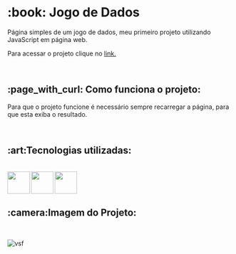 <h1>:book: Jogo de Dados</h1>

<p>Página simples de um jogo de dados, meu primeiro projeto utilizando JavaScript em página web.</p>
<p>Para acessar o projeto clique no <a href="https://jogo-dados.netlify.app/">link.</a></p>
<br>
<h2>:page_with_curl: Como funciona o projeto:</h2>
<p>Para que o projeto funcione é necessário sempre recarregar a página, para que esta exiba o resultado.</p>
<br>
<h2>:art:Tecnologias utilizadas:</h2>
<br>
<div>
  <img align="left" heigth="50" width="50" src="https://cdn.jsdelivr.net/gh/devicons/devicon/icons/javascript/javascript-original.svg" />
  <img align="left" heigth="50" width="50" src="https://cdn.jsdelivr.net/gh/devicons/devicon/icons/html5/html5-original.svg" />
  <img align="left" heigth="50" width="50" src="https://cdn.jsdelivr.net/gh/devicons/devicon/icons/css3/css3-original.svg" />
</div>
<br>
<br>
<br>
<h2>:camera:Imagem do Projeto:</h2>
<br>

![vsf](https://user-images.githubusercontent.com/104016282/210175187-a47a4e27-2295-4c3d-acf6-f68df3d072b5.png)





